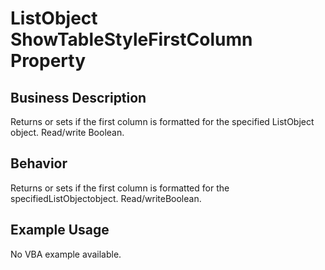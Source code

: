 # ListObject ShowTableStyleFirstColumn Property

## Business Description
Returns or sets if the first column is formatted for the specified ListObject object. Read/write Boolean.

## Behavior
Returns or sets if the first column is formatted for the specifiedListObjectobject. Read/writeBoolean.

## Example Usage
No VBA example available.